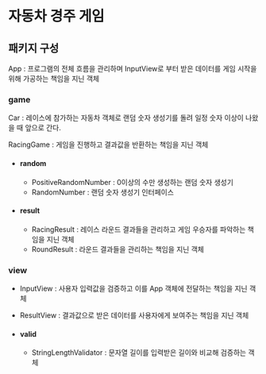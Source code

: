 # 자동차 경주 게임



## 패키지 구성



App : 프로그램의 전체 흐름을 관리하며 InputView로 부터 받은 데이터를 게임 시작을 위해 가공하는 책임을 지닌 객체



### game

Car :  레이스에 참가하는 자동차 객체로 랜덤 숫자 생성기를 돌려 일정 숫자 이상이 나왔을 때 앞으로 간다.

RacingGame : 게임을 진행하고 결과값을 반환하는 책임을 지닌 객체

- #### random

  - PositiveRandomNumber : 0이상의 수만 생성하는 랜덤 숫자 생성기
  - RandomNumber : 랜덤 숫자 생성기 인터페이스

- #### result

  - RacingResult : 레이스 라운드 결과들을 관리하고 게임 우승자를 파악하는 책임을 지닌 객체
  - RoundResult : 라운드 결과들을 관리하는 책임을 지닌 객체



### view

- InputView : 사용자 입력값을 검증하고 이를 App 객체에 전달하는 책임을 지닌 객체
- ResultView : 결과값으로 받은 데이터를 사용자에게 보여주는 책임을 지닌 객체

- #### valid

  - StringLengthValidator : 문자열 길이를 입력받은 길이와 비교해 검증하는 객체

